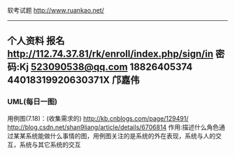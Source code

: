 软考试题 http://www.ruankao.net/


---------------------
个人资料
报名 http://112.74.37.81/rk/enroll/index.php/sign/in 密码:Kj
523090538@qq.com   18826405374
44018319920630371X   邝嘉伟
---------------------

### UML(每日一图)
用例图(7.18)：(收集需求的) http://kb.cnblogs.com/page/129491/
http://blog.csdn.net/shan9liang/article/details/6706814
作用:描述什么角色通过某某系统能做什么事情的图，用例图关注的是系统的外在表现，系统与人的交互，系统与其它系统的交互
